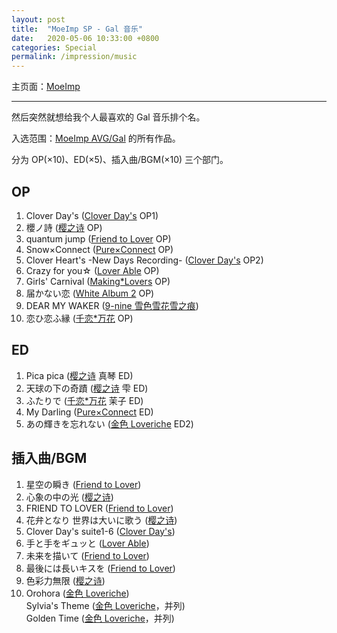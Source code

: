 ```yaml
---
layout: post
title:  "MoeImp SP - Gal 音乐"
date:   2020-05-06 10:33:00 +0800
categories: Special
permalink: /impression/music
---
```


主页面：[MoeImp](http://yoro.xyz/impression)

---

然后突然就想给我个人最喜欢的 Gal 音乐排个名。

入选范围：[MoeImp AVG/Gal](http://yoro.xyz/impression#得分总览) 的所有作品。

分为 OP(×10)、ED(×5)、插入曲/BGM(×10) 三个部门。

## OP

1. Clover Day's ([Clover Day's](./cd) OP1)
2. 櫻ノ詩 ([樱之诗](./sakuuta) OP)
3. quantum jump ([Friend to Lover](./ftl) OP)
4. Snow×Connect ([Pure×Connect](./pxc) OP)
5. Clover Heart's -New Days Recording- ([Clover Day's](./cd) OP2)
6. Crazy for you☆ ([Lover Able](./la) OP)
7. Girls' Carnival ([Making*Lovers](./ml) OP)
8. 届かない恋 ([White Album 2](./wa2) OP)
9. DEAR MY WAKER ([9-nine 雪色雪花雪之痕](./9nine#雪色雪花雪之痕))
10. 恋ひ恋ふ縁 ([千恋\*万花](./srbk) OP)

## ED

1. Pica pica ([樱之诗](./sakuuta) 真琴 ED)
2. 天球の下の奇蹟 ([樱之诗](./sakuuta) 雫 ED)
3. ふたりで ([千恋\*万花](./srbk) 茉子 ED)
4. My Darling ([Pure×Connect](./pxc) ED)
5. あの輝きを忘れない ([金色 Loveriche](./kl) ED2)

## 插入曲/BGM

1. 星空の瞬き ([Friend to Lover](./ftl))
2. 心象の中の光 ([樱之诗](./sakuuta))
3. FRIEND TO LOVER ([Friend to Lover](./ftl))
4. 花弁となり 世界は大いに歌う ([樱之诗](./sakuuta))
5. Clover Day's suite1-6 ([Clover Day's](./cd))
6. 手と手をギュッと ([Lover Able](./la))
7. 未来を描いて ([Friend to Lover](./ftl))
8. 最後には長いキスを ([Friend to Lover](./ftl))
9. 色彩力無限 ([樱之诗](./sakuuta))
10. Orohora ([金色 Loveriche](./kl))  
Sylvia's Theme ([金色 Loveriche](./kl)，并列)  
Golden Time ([金色 Loveriche](./kl)，并列)

